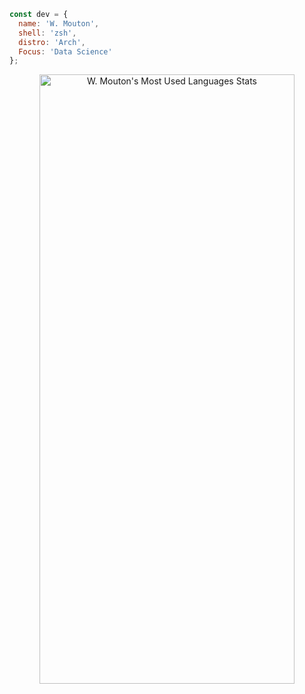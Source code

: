 
```javascript
const dev = {
  name: 'W. Mouton',
  shell: 'zsh',
  distro: 'Arch',
  Focus: 'Data Science'
};
```

<div align="center">
<img alt="W. Mouton's Most Used Languages Stats" height="50%" width="90%" src="https://github-readme-stats.vercel.app/api/top-langs/?username=wmouton&amp;layout=compact&amp;theme=tokionight&amp;text_color=fff&amp;bg_color=050F2C&amp;border_color=0D1117&amp;langs_count=15">
</div>

